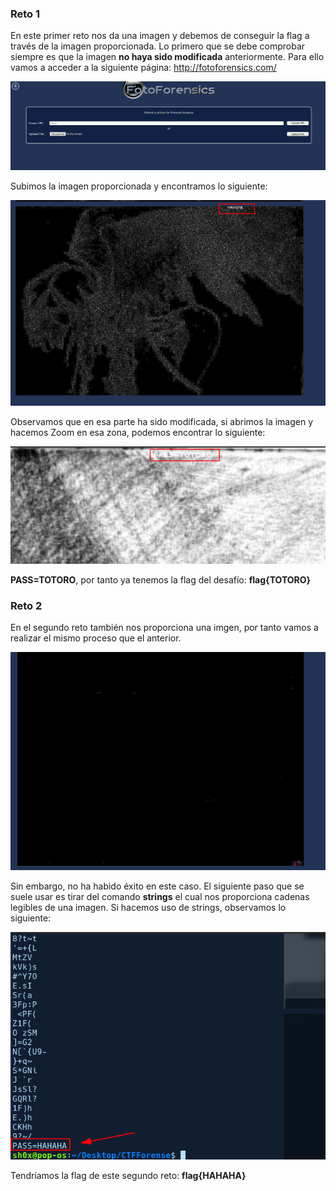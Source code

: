### Reto 1

En este primer reto nos da una imagen y debemos de conseguir la flag a través de la imagen proporcionada. Lo primero que se debe comprobar siempre es que la imagen **no haya sido modificada** anteriormente. Para ello vamos a acceder a la siguiente página: http://fotoforensics.com/

![](../images/stego/fotoforensics.png)

Subimos la imagen proporcionada y encontramos lo siguiente:

![](../images/stego/modificacion.png)

Observamos que en esa parte ha sido modificada, si abrimos la imagen y hacemos Zoom en esa zona, podemos encontrar lo siguiente:

![](../images/stego/PASSTOTORO.png)

**PASS=TOTORO**, por tanto ya tenemos la flag del desafío: **flag{TOTORO}**

### Reto 2

En el segundo reto también nos proporciona una imgen, por tanto vamos a realizar el mismo proceso que el anterior.

![](../images/stego/sinexito.png)

Sin embargo, no ha habido éxito en este caso. El siguiente paso que se suele usar es tirar del comando **strings** el cual nos proporciona cadenas legibles de una imagen. Si hacemos uso de strings, observamos lo siguiente:

![](../images/stego/2retoPASS.png)

Tendríamos la flag de este segundo reto: **flag{HAHAHA}**
